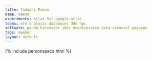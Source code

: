 ```yaml
---
title: Tadashi Maeno
name: maeno
experiments: atlas hsf google-atlas
teams: wfm analysis databases ddm hpc
software: panda harvester idds eventservice data-carousel pegasus
tags: member
layout: default
---
```


{% include personspecs.html %}
